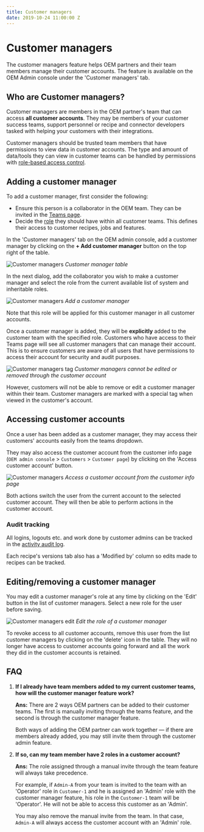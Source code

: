 ```yaml
---
title: Customer managers
date: 2019-10-24 11:00:00 Z
---
```


# Customer managers

The customer managers feature helps OEM partners and their team members manage their customer accounts. The feature is available on the OEM Admin console under the 'Customer managers' tab.

## Who are Customer managers?

Customer managers are members in the OEM partner's team that can access **all customer accounts**. They may be members of your customer success teams, support personnel or recipe and connector developers tasked with helping your customers with their integrations.

Customer managers should be trusted team members that have permissions to view data in customer accounts. The type and amount of data/tools they can view in customer teams can be handled by permissions with [role-based access control](/user-accounts-and-teams/team-collaboration.md#team-roles).

## Adding a customer manager

To add a customer manager, first consider the following:

- Ensure this person is a collaborator in the OEM team. They can be invited in the [Teams page](https://www.workato.com/members).
- Decide the [role](/user-accounts-and-teams/team-collaboration.md#team-roles) they should have within all customer teams. This defines their access to customer recipes, jobs and features.

In the 'Customer managers' tab on the OEM admin console, add a customer manager by clicking on the **+ Add customer manager** button on the top right of the table.

![Customer managers](~@img/oem/customer-manager.png)
*Customer manager table*

In the next dialog, add the collaborator you wish to make a customer manager and select the role from the current available list of system and inheritable roles.

![Customer managers](~@img/oem/customer-manager-add.png)
*Add a customer manager*

Note that this role will be applied for this customer manager in all customer accounts.

Once a customer manager is added, they will be **explicitly** added to the customer team with the specified role. Customers who have access to their Teams page will see all customer managers that can manage their account. This is to ensure customers are aware of all users that have permissions to access their account for security and audit purposes.

![Customer managers tag](~@img/oem/customer-manager-tag.png)
*Customer managers cannot be edited or removed through the customer account*

However, customers will not be able to remove or edit a customer manager within their team. Customer managers are marked with a special tag when viewed in the customer's account.

## Accessing customer accounts

Once a user has been added as a customer manager, they may access their customers' accounts easily from the teams dropdown.

They may also access the customer account from the customer info page (`OEM admin console` > `Customers` > `Customer page`) by clicking on the 'Access customer account' button.

![Customer managers](~@img/oem/customer-info-access.png)
*Access a customer account from the customer info page*

Both actions switch the user from the current account to the selected customer account. They will then be able to perform actions in the customer account.

### Audit tracking

All logins, logouts etc. and work done by customer admins can be tracked in the [activity audit log](/features/activity-audit-log.md).

Each recipe's versions tab also has a 'Modified by' column so edits made to recipes can be tracked.


## Editing/removing a customer manager

You may edit a customer manager's role at any time by clicking on the 'Edit' button in the list of customer managers. Select a new role for the user before saving.

![Customer managers edit](~@img/oem/customer-manager-edit.png)
*Edit the role of a customer manager*

To revoke access to all customer accounts, remove this user from the list customer managers by clicking on the 'delete' icon in the table. They will no longer have access to customer accounts going forward and all the work they did in the customer accounts is retained.

## FAQ

1. **If I already have team members added to my current customer teams, how will the customer manager feature work?**

    **Ans:** There are 2 ways OEM partners can be added to their customer teams. The first is manually inviting through the teams feature, and the second is through the customer manager feature.

    Both ways of adding the OEM partner can work together — if there are members already added, you may still invite them through the customer admin feature.

2. **If so, can my team member have 2 roles in a customer account?**

    **Ans:** The role assigned through a manual invite through the team feature will always take precedence.

    For example, if `Admin-A` from your team is invited to the team with an 'Operator' role in `Customer-1` and he is assigned an 'Admin' role with the customer manager feature, his role in the `Customer-1` team will be 'Operator'. He will not be able to access this customer as an 'Admin'.

    You may also remove the manual invite from the team. In that case, `Admin-A` will always access the customer account with an 'Admin' role.
